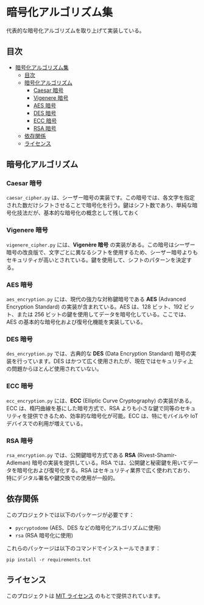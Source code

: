 # 暗号化アルゴリズム集

代表的な暗号化アルゴリズムを取り上げて実装している。

## 目次

- [暗号化アルゴリズム集](#暗号化アルゴリズム集)
  - [目次](#目次)
  - [暗号化アルゴリズム](#暗号化アルゴリズム)
    - [Caesar 暗号](#caesar-暗号)
    - [Vigenere 暗号](#vigenere-暗号)
    - [AES 暗号](#aes-暗号)
    - [DES 暗号](#des-暗号)
    - [ECC 暗号](#ecc-暗号)
    - [RSA 暗号](#rsa-暗号)
  - [依存関係](#依存関係)
  - [ライセンス](#ライセンス)

## 暗号化アルゴリズム

### Caesar 暗号

`caesar_cipher.py` は、シーザー暗号の実装です。この暗号では、各文字を指定された数だけシフトさせることで暗号化を行う。鍵はシフト数であり、単純な暗号化技法だが、基本的な暗号化の概念として残しておく

### Vigenere 暗号

`vigenere_cipher.py` には、**Vigenère 暗号** の実装がある。この暗号はシーザー暗号の改良版で、文字ごとに異なるシフトを使用するため、シーザー暗号よりもセキュリティが高いとされている。鍵を使用して、シフトのパターンを決定する。

### AES 暗号

`aes_encryption.py` には、現代の強力な対称鍵暗号である **AES** (Advanced Encryption Standard) の実装が含まれている。AES は、128 ビット、192 ビット、または 256 ビットの鍵を使用してデータを暗号化している。ここでは、AES の基本的な暗号化および復号化機能を実装している。

### DES 暗号

`des_encryption.py` では、古典的な **DES** (Data Encryption Standard) 暗号の実装を行っています。DES はかつて広く使用されたが、現在ではセキュリティ上の問題からほとんど使用されていない。

### ECC 暗号

`ecc_encryption.py` には、**ECC** (Elliptic Curve Cryptography) の実装がある。ECC は、楕円曲線を基にした暗号方式で、RSA よりも小さな鍵で同等のセキュリティを提供できるため、効率的な暗号化が可能。ECC は、特にモバイルや IoT デバイスでの利用が増えている。

### RSA 暗号

`rsa_encryption.py` では、公開鍵暗号方式である **RSA** (Rivest-Shamir-Adleman) 暗号の実装を提供している。RSA では、公開鍵と秘密鍵を用いてデータを暗号化および復号化する。RSA はセキュリティ業界で広く使われており、特にデジタル署名や鍵交換での使用が一般的。

## 依存関係

このプロジェクトでは以下のパッケージが必要です：

- `pycryptodome` (AES、DES などの暗号化アルゴリズムに使用)
- `rsa` (RSA 暗号化に使用)

これらのパッケージは以下のコマンドでインストールできます：

```
pip install -r requirements.txt
```

## ライセンス

このプロジェクトは [MIT ライセンス](LICENSE) のもとで提供されています。
